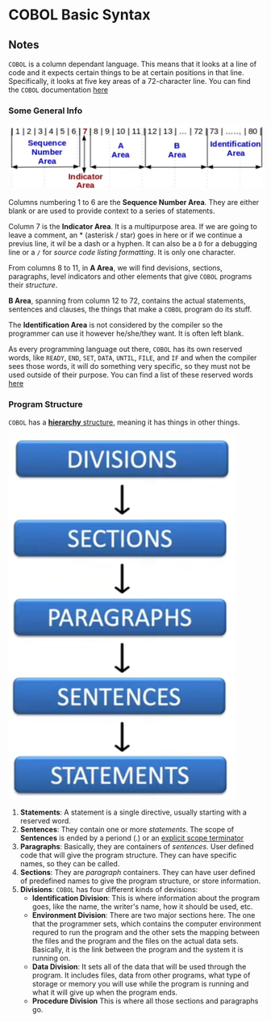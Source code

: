 # COBOL Basic Syntax
## Notes

`COBOL` is a column dependant language. This means that it looks at a line of
code and it expects certain things to be at certain positions in that line. 
Specifically, it looks at five key areas of a 72-character line. 
You can find the `COBOL` documentation [here](https://www.ibm.com/docs/en/cobol-zos)

### Some General Info
![cobol sequence](./img/cobolSequence.png)

Columns numbering 1 to 6 are the **Sequence Number Area**. They are either blank or
are used to provide context to a series of statements.

Column 7 is the **Indicator Area**. It is a multipurpose area. If we are going to leave a 
comment, an * (asterisk / star) goes in here or if we continue a previus line, it wil be 
a dash or a hyphen. It can also be a `D` for a debugging line or a `/` for *source code listing formatting*.
It is only one character.

From columns 8 to 11, in **A Area**, we will find devisions, sections, paragraphs, level indicators and other elements
that give `COBOL` programs their *structure*.

**B Area**, spanning from column 12 to 72, contains the actual statements, sentences and clauses, the things that make a 
`COBOL` program do its stuff.

The **Identification Area** is not considered by the compiler so the programmer can use it however he/she/they want. It is often
left blank.

As every programming language out there, `COBOL` has its own reserved words, like `READY`, `END`, `SET`, `DATA`, `UNTIL`, `FILE`, and `IF`
and when the compiler sees those words, it will do something very specific, so they must not be used outside of their purpose. You can find a list
of these reserved words [here](https://www.ibm.com/docs/en/cobol-zos/6.3?topic=appendixes-reserved-words)

### Program Structure
`COBOL` has a [**hierarchy** structure](https://dev.to/manomite/what-is-hierarchy-in-programming-5f7o), meaning it has things in other things.

![cobol structure](./img/cobolStructure.png)

1. **Statements**: A statement is a single directive, usually starting with a reserved word. 
2. **Sentences**: They contain one or more *statements*. The scope of **Sentences** is ended by a periond (.) or an [explicit scope terminator](https://www.ibm.com/docs/en/cobol-zos/6.3?topic=division-scope-terminators)
3. **Paragraphs**: Basically, they are containers of *sentences*. User defined code that will give the program structure. They can have specific names, so they can be called.
4. **Sections**: They are *paragraph* containers. They can have user defined of predefined names to give the program structure, or store information.
5. **Divisions**: `COBOL` has four different kinds of devisions:
    * **Identification Division**: This is where information about the program goes, like the name, the writer's name, how it should be used, etc.
    * **Environment Division**: There are two major sections here. The one that the programmer sets, which contains the computer environment requred to run
the program and the other sets the mapping between the files and the program and the files on the actual data sets. Basically, it is the link between the program and the system it is running on.
    * **Data Division**: It sets all of the data that will be used through the program. It includes files, data from other programs, what type of storage or memory you  will use while the program is running and what it will give up when the program ends. 
    * **Procedure Division** This is where all those sections and paragraphs go. 

